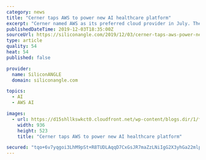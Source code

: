 ```yaml
---
category: news
title: "Cerner taps AWS to power new AI healthcare platform"
excerpt: "Cerner named AWS as its preferred cloud provider in July. The company has now bumped up the Amazon.com Inc. subsidiary’s status to “preferred cloud, artificial intelligence and machine learning provider,” a move that will entail the company building ..."
publishedDateTime: 2019-12-03T18:35:00Z
sourceUrl: https://siliconangle.com/2019/12/03/cerner-taps-aws-power-new-ai-healthcare-platform/
type: article
quality: 54
heat: 54
published: false

provider:
  name: SiliconANGLE
  domain: siliconangle.com

topics:
  - AI
  - AWS AI

images:
  - url: https://d15shllkswkct0.cloudfront.net/wp-content/blogs.dir/1/files/2019/12/cerner.png
    width: 936
    height: 523
    title: "Cerner taps AWS to power new AI healthcare platform"

secured: "tqo+6v7yqgoi3LhM9pSt+R8TUDLAqqD7CxGsJR7maZzLNiIgG2X3yhGa22mlpoSXEw2187gD+MUzJW7QlhaRHPN7+vAgGTBUuotkzYVD3JvcXDOTzht3aMNfI9af0/LRQ2lW6OmRRPmioHOmaTufJ18643BrKMJscFrNKFpif/RJsjcG2YJ/ZCqxQkliok74GQgGe2R7qBnfSlDd8NttHX15ohytNFi5md1of2yzqOeLitHN8VOHqAqSSWx2ohNf9fOL0QXbqSnsHStoqKdx5A==;FAf40t8mKASC4V/Bh9kEaA=="
---
```


